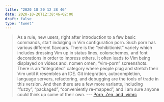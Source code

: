 ```yaml
---
title: "2020 10 20 12 38 46"
date: 2020-10-20T12:38:46+02:00
draft: false
type: "tweet"
---
```

> As a rule, new users, right after introduction to a few basic commands, start indulging in Vim configuration porn. Such porn has various different flavours. There is the “exhibitionist” variety which includes dressing Vim up in status lines, colorschemes, and font decorations in order to impress others. It often leads to Vim being displayed on videos and, nomen omen, “vim-porn” screenshots. There is an “integrated” category where people plug and stretch their Vim until it resembles an IDE. Git integration, autocompletion, language servers, refactoring, and debugging are the tools of trade in this version. And then there are a few more variants, including “fuzzy”, “packaged”, “conveniently re-mapped”, and I am sure anyone could think up some of their own. --- [Porn, Zen, and .vimrc](http://karolis.koncevicius.lt/posts/porn_zen_and_vimrc/)
